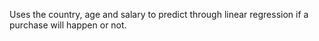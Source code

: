 Uses the country, age and salary to predict through linear regression if a purchase will happen or not.
